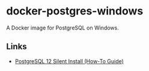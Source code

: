 # docker-postgres-windows
A Docker image for PostgreSQL on Windows.

## Links

- [PostgreSQL 12 Silent Install (How-To Guide)](https://silentinstallhq.com/postgresql-12-silent-install-how-to-guide/)